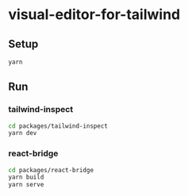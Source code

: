 # visual-editor-for-tailwind

## Setup

```bash
yarn
```
## Run

### tailwind-inspect

```bash
cd packages/tailwind-inspect
yarn dev
```

### react-bridge

```bash
cd packages/react-bridge
yarn build
yarn serve
```